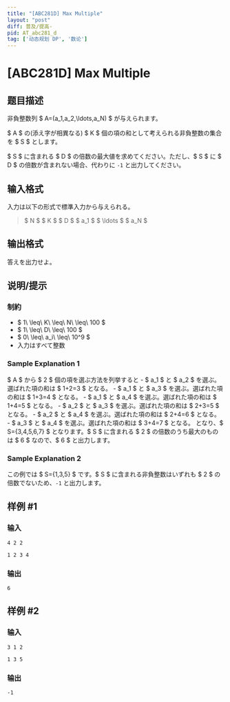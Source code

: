 ```yaml
---
title: "[ABC281D] Max Multiple"
layout: "post"
diff: 普及/提高-
pid: AT_abc281_d
tag: ['动态规划 DP', '数论']
---
```


# [ABC281D] Max Multiple

## 题目描述

[problemUrl]: https://atcoder.jp/contests/abc281/tasks/abc281_d

非負整数列 $ A=(a_1,a_2,\ldots,a_N) $ が与えられます。

$ A $ の(添え字が相異なる) $ K $ 個の項の和として考えられる非負整数の集合を $ S $ とします。

$ S $ に含まれる $ D $ の倍数の最大値を求めてください。ただし、$ S $ に $ D $ の倍数が含まれない場合、代わりに `-1` と出力してください。

## 输入格式

入力は以下の形式で標準入力から与えられる。

> $ N $ $ K $ $ D $ $ a_1 $ $ \ldots $ $ a_N $

## 输出格式

答えを出力せよ。

## 说明/提示

### 制約

- $ 1\ \leq\ K\ \leq\ N\ \leq\ 100 $
- $ 1\ \leq\ D\ \leq\ 100 $
- $ 0\ \leq\ a_i\ \leq\ 10^9 $
- 入力はすべて整数
 
### Sample Explanation 1

$ A $ から $ 2 $ 個の項を選ぶ方法を列挙すると - $ a_1 $ と $ a_2 $ を選ぶ。選ばれた項の和は $ 1+2=3 $ となる。 - $ a_1 $ と $ a_3 $ を選ぶ。選ばれた項の和は $ 1+3=4 $ となる。 - $ a_1 $ と $ a_4 $ を選ぶ。選ばれた項の和は $ 1+4=5 $ となる。 - $ a_2 $ と $ a_3 $ を選ぶ。選ばれた項の和は $ 2+3=5 $ となる。 - $ a_2 $ と $ a_4 $ を選ぶ。選ばれた項の和は $ 2+4=6 $ となる。 - $ a_3 $ と $ a_4 $ を選ぶ。選ばれた項の和は $ 3+4=7 $ となる。 となり、$ S=\{3,4,5,6,7\} $ となります。$ S $ に含まれる $ 2 $ の倍数のうち最大のものは $ 6 $ なので、$ 6 $ と出力します。

### Sample Explanation 2

この例では $ S=\{1,3,5\} $ です。$ S $ に含まれる非負整数はいずれも $ 2 $ の倍数でないため、`-1` と出力します。

## 样例 #1

### 输入

```
4 2 2
1 2 3 4
```

### 输出

```
6
```

## 样例 #2

### 输入

```
3 1 2
1 3 5
```

### 输出

```
-1
```

